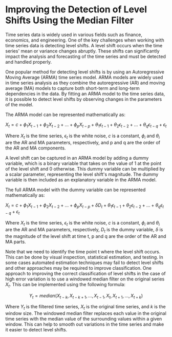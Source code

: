 # Improving the Detection of Level Shifts Using the Median Filter

Time series data is widely used in various fields such as finance, economics, and engineering. One of the key challenges when working with time series data is detecting level shifts. A level shift occurs when the time series' mean or variance changes abruptly. These shifts can significantly impact the analysis and forecasting of the time series and must be detected and handled properly.

One popular method for detecting level shifts is by using an Autoregressive Moving Average (ARMA) time series model. ARMA models are widely used in time series analysis as they combine the autoregressive (AR) and moving average (MA) models to capture both short-term and long-term dependencies in the data. By fitting an ARMA model to the time series data, it is possible to detect level shifts by observing changes in the parameters of the model.

The ARMA model can be represented mathematically as:

$X_t = c + \phi_1 X_{t-1} + \phi_2 X_{t-2} + ... + \phi_p X_{t-p} + \theta_1 \epsilon_{t-1} + \theta_2 \epsilon_{t-2} + ... + \theta_q \epsilon_{t-q} + \epsilon_t$

Where $X_t$ is the time series, $\epsilon_t$ is the white noise, $c$ is a constant, $\phi_i$ and $\theta_i$ are the AR and MA parameters, respectively, and p and q are the order of the AR and MA components.

A level shift can be captured in an ARMA model by adding a dummy variable, which is a binary variable that takes on the value of 1 at the point of the level shift and 0 otherwise. This dummy variable can be multiplied by a scalar parameter, representing the level shift's magnitude. The dummy variable is then included as an explanatory variable in the ARMA model.

The full ARMA model with the dummy variable can be represented mathematically as:

$X_t = c + \phi_1 X_{t-1} + \phi_2 X_{t-2} + ... + \phi_p X_{t-p} + \delta D_t + \theta_1 \epsilon_{t-1} + \theta_2 \epsilon_{t-2} + ... + \theta_q \epsilon_{t-q} + \epsilon_t$

Where $X_t$ is the time series, $\epsilon_t$ is the white noise, $c$ is a constant, $\phi_i$ and $\theta_i$ are the AR and MA parameters, respectively, $D_t$ is the dummy variable, $\delta$ is the magnitude of the level shift at time t, p and q are the order of the AR and MA parts.

Note that we need to identify the time point t where the level shift occurs. This can be done by visual inspection, statistical estimation, and testing. In some cases automated estimation techniques may fail to detect level shifts and other approaches may be required to improve classification. One approach to improving the correct classification of level shifts in the case of high error variation is to use a windowed median filter on the original series $X_t$. This can be implemented using the following formula:

$$ Y_t = median(X_{t-k}, X_{t-k+1}, ..., X_{t-1}, X_{t}, X_{t+1}, ..., X_{t+k}) $$

Where $Y_t$ is the filtered time series, $X_t$ is the original time series, and $k$ is the window size. The windowed median filter replaces each value in the original time series with the median value of the surrounding values within a given window. This can help to smooth out variations in the time series and make it easier to detect level shifts.
